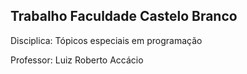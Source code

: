 ## Trabalho Faculdade Castelo Branco

Disciplica: Tópicos especiais em programação

Professor: Luiz Roberto Accácio
